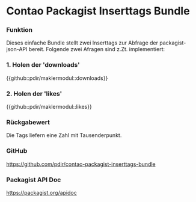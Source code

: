 # Contao Packagist Inserttags Bundle
### Funktion
Dieses einfache Bundle stellt zwei Inserttags zur Abfrage der packagist-json-API bereit.
Folgende zwei Afragen sind z.Zt. implementiert:

### 1. Holen der 'downloads'
{{github::pdir/maklermodul::downloads}}

### 2. Holen der 'likes'
{{github::pdir/maklermodul::likes}}

### Rückgabewert
Die Tags liefern eine Zahl mit Tausenderpunkt.

### GitHub
https://github.com/pdir/contao-packagist-inserttags-bundle

### Packagist API Doc
https://packagist.org/apidoc
